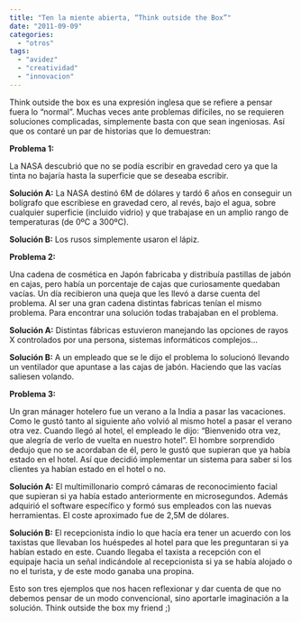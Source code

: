 ```yaml
---
title: "Ten la miente abierta, “Think outside the Box”"
date: "2011-09-09"
categories: 
  - "otros"
tags: 
  - "avidez"
  - "creatividad"
  - "innovacion"
---
```


Think outside the box es una expresión inglesa que se refiere a pensar fuera lo “normal”. Muchas veces ante problemas difíciles, no se requieren soluciones complicadas, simplemente basta con que sean ingeniosas. Así que os contaré un par de historias que lo demuestran:

**Problema 1:**

La NASA descubrió que no se podía escribir en gravedad cero ya que la tinta no bajaría hasta la superficie que se deseaba escribir.

**Solución A:** La NASA destinó 6M de dólares y tardó 6 años en conseguir un bolígrafo que escribiese en gravedad cero, al revés, bajo el agua, sobre cualquier superficie (incluido vidrio) y que trabajase en un amplio rango de temperaturas (de 0ºC a 300ºC).

**Solución B:** Los rusos simplemente usaron el lápiz.

**Problema 2:**

Una cadena de cosmética en Japón fabricaba y distribuía pastillas de jabón en cajas, pero había un porcentaje de cajas que curiosamente quedaban vacías. Un día recibieron una queja que les llevó a darse cuenta del problema. Al ser una gran cadena distintas fabricas tenían el mismo problema. Para encontrar una solución todas trabajaban en el problema.

**Solución A:** Distintas fábricas estuvieron manejando las opciones de rayos X controlados por una persona, sistemas informáticos complejos...

**Solución B:** A un empleado que se le dijo el problema lo solucionó llevando un ventilador que apuntase a las cajas de jabón. Haciendo que las vacías saliesen volando.

**Problema 3:**

Un gran mánager hotelero fue un verano a la India a pasar las vacaciones. Como le gustó tanto al siguiente año volvió al mismo hotel a pasar el verano otra vez. Cuando llegó al hotel, el empleado le dijo: “Bienvenido otra vez, que alegría de verlo de vuelta en nuestro hotel”. El hombre sorprendido dedujo que no se acordaban de él, pero le gustó que supieran que ya había estado en el hotel. Así que decidió implementar un sistema para saber si los clientes ya habían estado en el hotel o no.

**Solución A:** El multimillonario compró cámaras de reconocimiento facial que supieran si ya había estado anteriormente en microsegundos. Además adquirió el software específico y formó sus empleados con las nuevas herramientas. El coste aproximado fue de 2,5M de dólares.

**Solución B:** El recepcionista indio lo que hacía era tener un acuerdo con los taxistas que llevaban los huéspedes al hotel para que les preguntaran si ya habían estado en este. Cuando llegaba el taxista a recepción con el equipaje hacia un señal indicándole al recepcionista si ya se había alojado o no el turista, y de este modo ganaba una propina.

Esto son tres ejemplos que nos hacen reflexionar y dar cuenta de que no debemos pensar de un modo convencional, sino aportarle imaginación a la solución. Think outside the box my friend ;)
